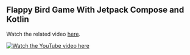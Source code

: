 Flappy Bird Game With Jetpack Compose and Kotlin
------------------------------------------------

Watch the related video [here](https://www.youtube.com/watch?v=wLYlyScBrM0).

[![Watch the YouTube video here](https://img.youtube.com/vi/wLYlyScBrM0/0.jpg)](https://www.youtube.com/watch?v=wLYlyScBrM0)

